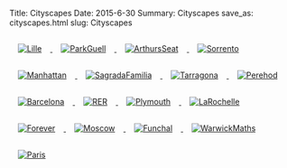 Title: Cityscapes
Date: 2015-6-30
Summary: Cityscapes
save_as: cityscapes.html
slug: Cityscapes

<a href="images/portfolio/Cityscapes/01_Lille.jpg" class="swipebox" title="Lille">
	<img src="images/portfolio/Cityscapes/thumb_01_Lille.jpg" alt="Lille" style="padding: 15px;"/>
</a>

<a href="images/portfolio/Cityscapes/02_ParkGuell.jpg" class="swipebox" title="ParkGuell">
	<img src="images/portfolio/Cityscapes/thumb_02_ParkGuell.jpg" alt="ParkGuell" style="padding: 15px;"/>
</a>

<a href="images/portfolio/Cityscapes/03_ArthursSeat.jpg" class="swipebox" title="ArthursSeat">
	<img src="images/portfolio/Cityscapes/thumb_03_ArthursSeat.jpg" alt="ArthursSeat" style="padding: 15px;"/>
</a>

<a href="images/portfolio/Cityscapes/05_Sorrento.jpg" class="swipebox" title="Sorrento">
	<img src="images/portfolio/Cityscapes/thumb_05_Sorrento.jpg" alt="Sorrento" style="padding: 15px;"/>
</a>

<a href="images/portfolio/Cityscapes/06_Manhattan.jpg" class="swipebox" title="Manhattan">
	<img src="images/portfolio/Cityscapes/thumb_06_Manhattan.jpg" alt="Manhattan" style="padding: 15px;"/>
</a>

<a href="images/portfolio/Cityscapes/07_SagradaFamilia.jpg" class="swipebox" title="SagradaFamilia">
	<img src="images/portfolio/Cityscapes/thumb_07_SagradaFamilia.jpg" alt="SagradaFamilia" style="padding: 15px;"/>
</a>

<a href="images/portfolio/Cityscapes/08_Tarragona.jpg" class="swipebox" title="Tarragona">
	<img src="images/portfolio/Cityscapes/thumb_08_Tarragona.jpg" alt="Tarragona" style="padding: 15px;"/>
</a>

<a href="images/portfolio/Cityscapes/09_Perehod.jpg" class="swipebox" title="Perehod">
	<img src="images/portfolio/Cityscapes/thumb_09_Perehod.jpg" alt="Perehod" style="padding: 15px;"/>
</a>

<a href="images/portfolio/Cityscapes/10_Barcelona.jpg" class="swipebox" title="Barcelona">
	<img src="images/portfolio/Cityscapes/thumb_10_Barcelona.jpg" alt="Barcelona" style="padding: 15px;"/>
</a>

<a href="images/portfolio/Cityscapes/11_RER.jpg" class="swipebox" title="RER">
	<img src="images/portfolio/Cityscapes/thumb_11_RER.jpg" alt="RER" style="padding: 15px;"/>
</a>

<a href="images/portfolio/Cityscapes/12_Plymouth.jpg" class="swipebox" title="Plymouth">
	<img src="images/portfolio/Cityscapes/thumb_12_Plymouth.jpg" alt="Plymouth" style="padding: 15px;"/>
</a>

<a href="images/portfolio/Cityscapes/13_LaRochelle.jpg" class="swipebox" title="LaRochelle">
	<img src="images/portfolio/Cityscapes/thumb_13_LaRochelle.jpg" alt="LaRochelle" style="padding: 15px;"/>
</a>

<a href="images/portfolio/Cityscapes/14_Forever.jpg" class="swipebox" title="Forever">
	<img src="images/portfolio/Cityscapes/thumb_14_Forever.jpg" alt="Forever" style="padding: 15px;"/>
</a>

<a href="images/portfolio/Cityscapes/15_Moscow.jpg" class="swipebox" title="Moscow">
	<img src="images/portfolio/Cityscapes/thumb_15_Moscow.jpg" alt="Moscow" style="padding: 15px;"/>
</a>

<a href="images/portfolio/Cityscapes/16_Funchal.jpg" class="swipebox" title="Funchal">
	<img src="images/portfolio/Cityscapes/thumb_16_Funchal.jpg" alt="Funchal" style="padding: 15px;"/>
</a>

<a href="images/portfolio/Cityscapes/17_WarwickMaths.jpg" class="swipebox" title="WarwickMaths">
	<img src="images/portfolio/Cityscapes/thumb_17_WarwickMaths.jpg" alt="WarwickMaths" style="padding: 15px;"/>
</a>

<a href="images/portfolio/Cityscapes/18_Paris.jpg" class="swipebox" title="Paris">
	<img src="images/portfolio/Cityscapes/thumb_18_Paris.jpg" alt="Paris" style="padding: 15px;"/>
</a>



<script type="text/javascript">
	;( function( $ ) {
	$( ".swipebox" ).swipebox();
	} )( jQuery );
</script>

